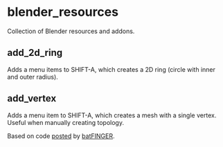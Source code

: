 # blender_resources
Collection of Blender resources and addons.


## add_2d_ring

Adds a menu items to SHIFT-A, which creates a 2D ring (circle with inner and outer radius).

## add_vertex

Adds a menu item to SHIFT-A, which creates a mesh with a single vertex. Useful when manually creating topology.

Based on code [posted](https://blender.stackexchange.com/a/146097/65093) by [batFINGER](https://blender.stackexchange.com/users/15543/batfinger).